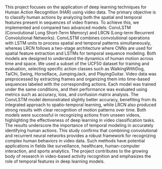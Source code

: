 This project focuses on the application of deep learning techniques for Human Action Recognition (HAR) using video data. The primary objective is to classify human actions by analyzing both the spatial and temporal features present in sequences of video frames. To achieve this, we implemented and compared two advanced models: ConvLSTM (Convolutional Long Short-Term Memory) and LRCN (Long-term Recurrent Convolutional Networks). ConvLSTM combines convolutional operations with LSTM units to process spatial and temporal patterns simultaneously, whereas LRCN follows a two-stage architecture where CNNs are used for spatial feature extraction and LSTMs for temporal sequence modeling. Both models are designed to understand the dynamics of human motion across time and space. We used a subset of the UCF50 dataset for training and evaluation, selecting specific action classes such as WalkingWithDog, TaiChi, Swing, HorseRace, JumpingJack, and PlayingGuitar. Video data was preprocessed by extracting frames and organizing them into time-based sequences labeled with the corresponding actions. Each model was trained under the same conditions, and their performance was evaluated using metrics such as accuracy, loss, and confusion matrix analysis. The ConvLSTM model demonstrated slightly better accuracy, benefiting from its integrated approach to spatio-temporal learning, while LRCN also produced strong results with clear recognition of motion patterns over time. Both models were successful in recognizing actions from unseen videos, highlighting the effectiveness of deep learning in video classification tasks. The results underscore the importance of temporal modeling in accurately identifying human actions. This study confirms that combining convolutional and recurrent neural networks provides a robust framework for recognizing complex human behaviors in video data. Such methods have potential applications in fields like surveillance, healthcare, human-computer interaction, and sports analytics. The project contributes to the growing body of research in video-based activity recognition and emphasizes the role of temporal features in deep learning models.

